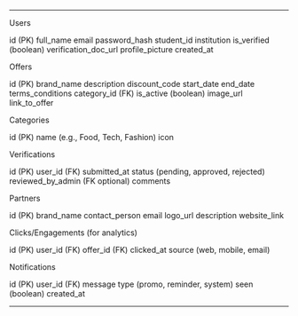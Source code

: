 ---

Users

id (PK)
full_name
email
password_hash
student_id
institution
is_verified (boolean)
verification_doc_url
profile_picture
created_at

Offers

id (PK)
brand_name
description
discount_code
start_date
end_date
terms_conditions
category_id (FK)
is_active (boolean)
image_url
link_to_offer

Categories

id (PK)
name (e.g., Food, Tech, Fashion)
icon

Verifications

id (PK)
user_id (FK)
submitted_at
status (pending, approved, rejected)
reviewed_by_admin (FK optional)
comments

Partners

id (PK)
brand_name
contact_person
email
logo_url
description
website_link

Clicks/Engagements (for analytics)

id (PK)
user_id (FK)
offer_id (FK)
clicked_at
source (web, mobile, email)

Notifications

id (PK)
user_id (FK)
message
type (promo, reminder, system)
seen (boolean)
created_at


---